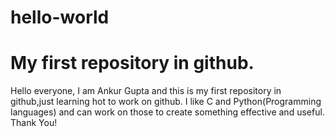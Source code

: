 # hello-world
# My first repository in github.
Hello everyone,
I am Ankur Gupta and this is my first repository in github,just learning hot to work on github.
I like C and Python(Programming languages) and can work on those to create something effective and useful.
Thank You!

